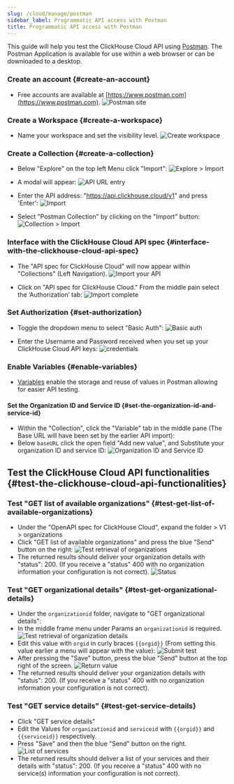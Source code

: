 ```yaml
---
slug: /cloud/manage/postman
sidebar_label: Programmatic API access with Postman
title: Programmatic API access with Postman
---
```


This guide will help you test the ClickHouse Cloud API using [Postman](https://www.postman.com/product/what-is-postman/). 
The Postman Application is available for use within a web browser or can be downloaded to a desktop.

### Create an account {#create-an-account}
* Free accounts are available at [https://www.postman.com](https://www.postman.com).
![Postman site](@site/docs/cloud/manage/images/postman/postman1.png)

### Create a Workspace {#create-a-workspace}
* Name your workspace and set the visibility level. 
![Create workspace](@site/docs/cloud/manage/images/postman/postman2.png)

### Create a Collection {#create-a-collection}
* Below "Explore" on the top left Menu click "Import": 
![Explore > Import](@site/docs/cloud/manage/images/postman/postman3.png)

* A modal will appear:
![API URL entry](@site/docs/cloud/manage/images/postman/postman4.png)

* Enter the API address: "https://api.clickhouse.cloud/v1" and press 'Enter':
![Import](@site/docs/cloud/manage/images/postman/postman5.png)

* Select "Postman Collection" by clicking on the "Import" button:
![Collection > Import](@site/docs/cloud/manage/images/postman/postman6.png)

### Interface with the ClickHouse Cloud API spec {#interface-with-the-clickhouse-cloud-api-spec}
* The "API spec for ClickHouse Cloud" will now appear within "Collections" (Left Navigation).
![Import your API](@site/docs/cloud/manage/images/postman/postman7.png)

* Click on "API spec for ClickHouse Cloud." From the middle pain select the ‘Authorization’ tab:
![Import complete](@site/docs/cloud/manage/images/postman/postman8.png)

### Set Authorization {#set-authorization}
* Toggle the dropdown menu to select "Basic Auth":
![Basic auth](@site/docs/cloud/manage/images/postman/postman9.png)

* Enter the Username and Password received when you set up your ClickHouse Cloud API keys:
![credentials](@site/docs/cloud/manage/images/postman/postman10.png)

### Enable Variables {#enable-variables}
* [Variables](https://learning.postman.com/docs/sending-requests/variables/) enable the storage and reuse of values in Postman allowing for easier API testing.
#### Set the Organization ID and Service ID {#set-the-organization-id-and-service-id}
* Within the "Collection", click the "Variable" tab in the middle pane (The Base URL will have been set by the earlier API import):
* Below `baseURL` click the open field "Add new value", and Substitute your organization ID and service ID:
![Organization ID and Service ID](@site/docs/cloud/manage/images/postman/postman11.png)

## Test the ClickHouse Cloud API functionalities {#test-the-clickhouse-cloud-api-functionalities}
### Test "GET list of available organizations" {#test-get-list-of-available-organizations}
* Under the "OpenAPI spec for ClickHouse Cloud", expand the folder > V1 > organizations
* Click "GET list of available organizations" and press the blue "Send" button on the right:
![Test retrieval of organizations](@site/docs/cloud/manage/images/postman/postman12.png)
* The returned results should deliver your organization details with "status": 200. (If you receive a "status" 400 with no organization information your configuration is not correct).
![Status](@site/docs/cloud/manage/images/postman/postman13.png)

### Test "GET organizational details" {#test-get-organizational-details}
* Under the `organizationid` folder, navigate to "GET organizational details":
* In the middle frame menu under Params an `organizationid` is required.
![Test retrieval of organization details](@site/docs/cloud/manage/images/postman/postman14.png)
* Edit this value with `orgid` in curly braces `{{orgid}}` (From setting this value earlier a menu will appear with the value):
![Submit test](@site/docs/cloud/manage/images/postman/postman15.png)
* After pressing the "Save" button, press the blue "Send" button at the top right of the screen.
![Return value](@site/docs/cloud/manage/images/postman/postman16.png)
* The returned results should deliver your organization details with "status": 200. (If you receive a "status" 400 with no organization information your configuration is not correct).

### Test "GET service details" {#test-get-service-details}
* Click "GET service details"
* Edit the Values for `organizationid` and `serviceid` with `{{orgid}}` and `{{serviceid}}` respectively.
* Press "Save" and then the blue "Send" button on the right.
![List of services](@site/docs/cloud/manage/images/postman/postman17.png)
* The returned results should deliver a list of your services and their details with "status": 200. (If you receive a "status" 400 with no service(s) information your configuration is not correct).

